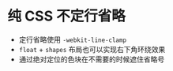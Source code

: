 # 纯 CSS 不定行省略

- 定行省略使用 `-webkit-line-clamp`
- `float` + `shapes` 布局也可以实现右下角环绕效果
- 通过绝对定位的色块在不需要的时候遮住省略号
